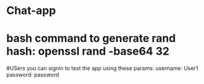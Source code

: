 # Chat-app
# bash command to generate rand hash:  openssl rand -base64 32

#USers
you can signin to test the app using these params:
username: User1
password: password 
